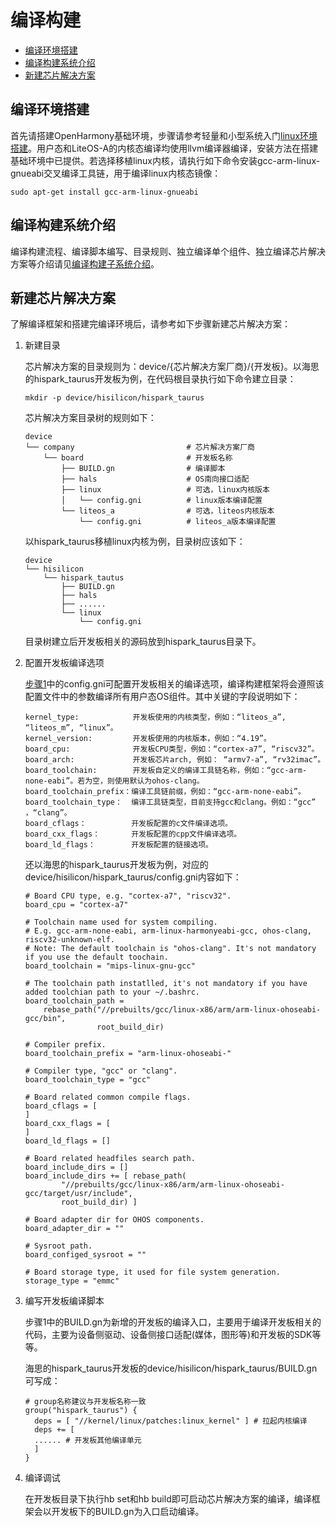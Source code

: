 # 编译构建<a name="ZH-CN_TOPIC_0000001105406466"></a>

-   [编译环境搭建](#section3336103410314)
-   [编译构建系统介绍](#section354343816319)
-   [新建芯片解决方案](#section18612153175011)

## 编译环境搭建<a name="section3336103410314"></a>

首先请搭建OpenHarmony基础环境，步骤请参考轻量和小型系统入门[linux环境搭建](https://device.harmonyos.com/cn/docs/start/introduce/oem_minitinier_environment_lin-0000001105407498)。用户态和LiteOS-A的内核态编译均使用llvm编译器编译，安装方法在搭建基础环境中已提供。若选择移植linux内核，请执行如下命令安装gcc-arm-linux-gnueabi交叉编译工具链，用于编译linux内核态镜像：

```
sudo apt-get install gcc-arm-linux-gnueabi
```

## 编译构建系统介绍<a name="section354343816319"></a>

编译构建流程、编译脚本编写、目录规则、独立编译单个组件、独立编译芯片解决方案等介绍请见[编译构建子系统介绍](https://gitee.com/openharmony/docs/blob/master/zh-cn/device-dev/subsystems/%E7%BC%96%E8%AF%91%E6%9E%84%E5%BB%BA.md)。

## 新建芯片解决方案<a name="section18612153175011"></a>

了解编译框架和搭建完编译环境后，请参考如下步骤新建芯片解决方案：

1.  <a name="li20894101862"></a>新建目录

    芯片解决方案的目录规则为：device/\{芯片解决方案厂商\}/\{开发板\}。以海思的hispark\_taurus开发板为例，在代码根目录执行如下命令建立目录：

    ```
    mkdir -p device/hisilicon/hispark_taurus
    ```

    芯片解决方案目录树的规则如下：

    ```
    device                                      
    └── company                         # 芯片解决方案厂商
        └── board                       # 开发板名称
            ├── BUILD.gn                # 编译脚本
            ├── hals                    # OS南向接口适配
            ├── linux                   # 可选，linux内核版本
            │   └── config.gni          # linux版本编译配置
            └── liteos_a                # 可选，liteos内核版本
                └── config.gni          # liteos_a版本编译配置
    ```

    以hispark\_taurus移植linux内核为例，目录树应该如下：

    ```
    device                  
    └── hisilicon             
        └── hispark_tautus          
            ├── BUILD.gn    
            ├── hals        
            ├── ......      
            └── linux    
                └── config.gni  
    ```

    目录树建立后开发板相关的源码放到hispark\_taurus目录下。

2.  配置开发板编译选项

    [步骤1](#li20894101862)中的config.gni可配置开发板相关的编译选项，编译构建框架将会遵照该配置文件中的参数编译所有用户态OS组件。其中关键的字段说明如下：

    ```
    kernel_type:            开发板使用的内核类型，例如：“liteos_a”, “liteos_m”, “linux”。
    kernel_version:         开发板使用的内核版本，例如：“4.19”。
    board_cpu:              开发板CPU类型，例如：“cortex-a7”, “riscv32”。
    board_arch:             开发板芯片arch, 例如： “armv7-a”, “rv32imac”。
    board_toolchain:        开发板自定义的编译工具链名称，例如：“gcc-arm-none-eabi”。若为空，则使用默认为ohos-clang。
    board_toolchain_prefix：编译工具链前缀，例如：“gcc-arm-none-eabi”。
    board_toolchain_type：  编译工具链类型，目前支持gcc和clang。例如：“gcc” ，“clang”。
    board_cflags：          开发板配置的c文件编译选项。
    board_cxx_flags：       开发板配置的cpp文件编译选项。
    board_ld_flags：        开发板配置的链接选项。
    ```

    还以海思的hispark\_taurus开发板为例，对应的device/hisilicon/hispark\_taurus/config.gni内容如下：

    ```
    # Board CPU type, e.g. "cortex-a7", "riscv32".
    board_cpu = "cortex-a7"
    
    # Toolchain name used for system compiling.
    # E.g. gcc-arm-none-eabi, arm-linux-harmonyeabi-gcc, ohos-clang,  riscv32-unknown-elf.
    # Note: The default toolchain is "ohos-clang". It's not mandatory if you use the default toochain.
    board_toolchain = "mips-linux-gnu-gcc"
    
    # The toolchain path instatlled, it's not mandatory if you have added toolchian path to your ~/.bashrc.
    board_toolchain_path = 
        rebase_path("//prebuilts/gcc/linux-x86/arm/arm-linux-ohoseabi-gcc/bin",
                    root_build_dir)
    
    # Compiler prefix.
    board_toolchain_prefix = "arm-linux-ohoseabi-"
    
    # Compiler type, "gcc" or "clang".
    board_toolchain_type = "gcc"
    
    # Board related common compile flags.
    board_cflags = [
    ]
    board_cxx_flags = [
    ]
    board_ld_flags = []
    
    # Board related headfiles search path.
    board_include_dirs = []
    board_include_dirs += [ rebase_path(
            "//prebuilts/gcc/linux-x86/arm/arm-linux-ohoseabi-gcc/target/usr/include",
            root_build_dir) ]
    
    # Board adapter dir for OHOS components.
    board_adapter_dir = ""
    
    # Sysroot path.
    board_configed_sysroot = ""
    
    # Board storage type, it used for file system generation.
    storage_type = "emmc"
    ```

3.  编写开发板编译脚本

    步骤1中的BUILD.gn为新增的开发板的编译入口，主要用于编译开发板相关的代码，主要为设备侧驱动、设备侧接口适配\(媒体，图形等\)和开发板的SDK等等。

    海思的hispark\_taurus开发板的device/hisilicon/hispark\_taurus/BUILD.gn可写成：

    ```
    # group名称建议与开发板名称一致
    group("hispark_taurus") {   
      deps = [ "//kernel/linux/patches:linux_kernel" ] # 拉起内核编译
      deps += [
      ...... # 开发板其他编译单元
      ]
    }
    ```

4.  编译调试

    在开发板目录下执行hb set和hb build即可启动芯片解决方案的编译，编译框架会以开发板下的BUILD.gn为入口启动编译。


